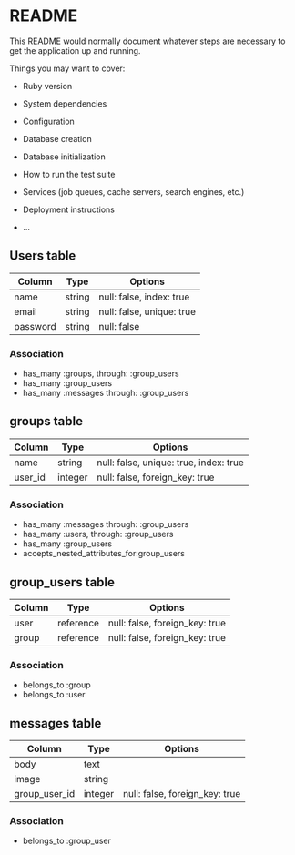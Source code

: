 # README

This README would normally document whatever steps are necessary to get the
application up and running.

Things you may want to cover:

* Ruby version

* System dependencies

* Configuration

* Database creation

* Database initialization

* How to run the test suite

* Services (job queues, cache servers, search engines, etc.)

* Deployment instructions

* ...


<!-- DB Design -->

## Users table

|Column|Type|Options|
|------|----|-------|
|name|string|null: false, index: true|
|email|string|null: false, unique: true|
|password|string|null: false|

### Association
- has_many :groups, through: :group_users
- has_many :group_users
- has_many :messages through: :group_users

## groups table

|Column|Type|Options|
|------|----|-------|
|name|string|null: false, unique: true, index: true|
|user_id|integer|null: false, foreign_key: true|

### Association
- has_many :messages through: :group_users
- has_many :users, through: :group_users
- has_many :group_users
- accepts_nested_attributes_for:group_users

## group_users table

|Column|Type|Options|
|------|----|-------|
|user|reference|null: false, foreign_key: true|
|group|reference|null: false, foreign_key: true|

### Association
- belongs_to :group
- belongs_to :user

## messages table

|Column|Type|Options|
|------|----|-------|
|body|text||
|image|string||
|group_user_id|integer|null: false, foreign_key: true|

### Association
- belongs_to :group_user
